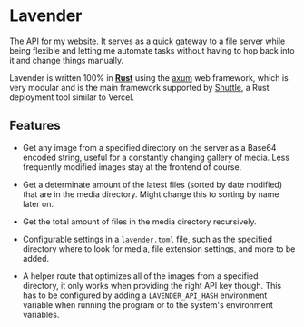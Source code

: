 # Lavender

The API for my [website](https://roaming97.com). It serves as a quick gateway to a file server while being flexible and letting me automate tasks without having to hop back into it and change things manually.

Lavender is written 100% in **[Rust](https://www.rust-lang.org/)** using the [axum](https://github.com/tokio-rs/axum) web framework, which is very modular and is the main framework supported by [Shuttle](https://shuttle.rs), a Rust deployment tool similar to Vercel.

## Features
* Get any image from a specified directory on the server as a Base64 encoded string, useful for a constantly changing gallery of media. Less frequently modified images stay at the frontend of course.

* Get a determinate amount of the latest files (sorted by date modified) that are in the media directory. Might change this to sorting by name later on.

* Get the total amount of files in the media directory recursively.

* Configurable settings in a [`lavender.toml`](./lavender.toml) file, such as the specified directory where to look for media, file extension settings, and more to be added.

* A helper route that optimizes all of the images from a specified directory, it only works when providing the right API key though. This has to be configured by adding a `LAVENDER_API_HASH` environment variable when running the program or to the system's environment variables.